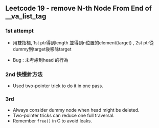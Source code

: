 ## Leetcode 19 - remove N-th Node From End of __va_list_tag

### 1st attempt
- 用雙指標, 1st ptr得到length 並得到n位置的element(target) , 2st ptr從dummy到target後移除target

- Bug : 未考慮到head 的行為


### 2nd 快慢針方法
- Used two-pointer trick to do it in one pass.


### 3rd 
 
- Always consider dummy node when head might be deleted.
- Two-pointer tricks can reduce one full traversal.
- Remember `free()` in C to avoid leaks.
